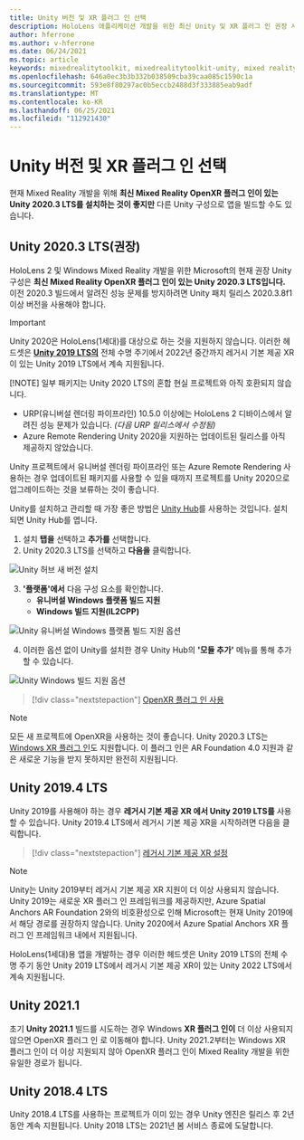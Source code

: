 ```yaml
---
title: Unity 버전 및 XR 플러그 인 선택
description: HoloLens 애플리케이션 개발을 위한 최신 Unity 및 XR 플러그 인 권장 사항을 최신 상태로 유지합니다.
author: hferrone
ms.author: v-hferrone
ms.date: 06/24/2021
ms.topic: article
keywords: mixedrealitytoolkit, mixedrealitytoolkit-unity, mixed reality 헤드셋, windows mixed reality 헤드셋, 가상 현실 헤드셋, unity
ms.openlocfilehash: 646a0ec3b3b332b038509cba39caa085c1590c1a
ms.sourcegitcommit: 593e8f80297ac0b5eccb2488d3f333885eab9adf
ms.translationtype: MT
ms.contentlocale: ko-KR
ms.lasthandoff: 06/25/2021
ms.locfileid: "112921430"
---
```

# <a name="choosing-a-unity-version-and-xr-plugin"></a>Unity 버전 및 XR 플러그 인 선택

현재 Mixed Reality 개발을 위해 **최신 Mixed Reality OpenXR 플러그 인이 있는 Unity 2020.3 LTS를 설치하는 것이 좋지만** 다른 Unity 구성으로 앱을 빌드할 수도 있습니다.

## <a name="unity-20203-lts-recommended"></a>Unity 2020.3 LTS(권장)

HoloLens 2 및 Windows Mixed Reality 개발을 위한 Microsoft의 현재 권장 Unity 구성은 **최신 Mixed Reality OpenXR 플러그 인이 있는 Unity 2020.3 LTS입니다.** 이전 2020.3 빌드에서 알려진 성능 문제를 방지하려면 Unity 패치 릴리스 2020.3.8f1 이상 버전을 사용해야 합니다.

> [!IMPORTANT]
> Unity 2020은 HoloLens(1세대)를 대상으로 하는 것을 지원하지 않습니다. 이러한 헤드셋은 **[Unity 2019 LTS의](#unity-20194-lts)** 전체 수명 주기에서 2022년 중간까지 레거시 기본 제공 XR이 있는 Unity 2019 LTS에서 계속 지원됩니다.
>
> [!NOTE]
> 일부 패키지는 Unity 2020 LTS의 혼합 현실 프로젝트와 아직 호환되지 않습니다.
> 
> * URP(유니버설 렌더링 파이프라인) 10.5.0 이상에는 HoloLens 2 디바이스에서 알려진 성능 문제가 있습니다. _(다음 URP 릴리스에서 수정됨)_
> * Azure Remote Rendering Unity 2020을 지원하는 업데이트된 릴리스를 아직 제공하지 않았습니다.
>
> Unity 프로젝트에서 유니버설 렌더링 파이프라인 또는 Azure Remote Rendering 사용하는 경우 업데이트된 패키지를 사용할 수 있을 때까지 프로젝트를 Unity 2020으로 업그레이드하는 것을 보류하는 것이 좋습니다.

Unity를 설치하고 관리할 때 가장 좋은 방법은 <a href="https://unity3d.com/get-unity/download" target="_blank">Unity Hub</a>를 사용하는 것입니다. 설치되면 Unity Hub를 엽니다.

1. 설치 **탭을** 선택하고 **추가를** 선택합니다.
2. Unity 2020.3 LTS를 선택하고 **다음을** 클릭합니다.

![Unity 허브 새 버전 설치](images/unity-hub-img-01.png)

3. **'플랫폼'에서** 다음 구성 요소를 확인합니다.
    * **유니버설 Windows 플랫폼 빌드 지원**
    * **Windows 빌드 지원(IL2CPP)**

![Unity 유니버설 Windows 플랫폼 빌드 지원 옵션](../images/Unity_Install_Option_UWP.png)

4. 이러한 옵션 없이 Unity를 설치한 경우 Unity Hub의 **'모듈 추가'** 메뉴를 통해 추가할 수 있습니다.

![Unity Windows 빌드 지원 옵션](../images/Unity_Install_Option_UWP2.png)

> [!div class="nextstepaction"]
> [OpenXR 플러그 인 사용](/windows/mixed-reality/develop/unity/xr-project-setup?tabs=openxr)

> [!NOTE]
> 모든 새 프로젝트에 OpenXR을 사용하는 것이 좋습니다. Unity 2020.3 LTS는 [Windows XR 플러그 인](/windows/mixed-reality/develop/unity/xr-project-setup?tabs=windowsxr)도 지원합니다. 이 플러그 인은 AR Foundation 4.0 지원과 같은 새로운 기능을 받지 못하지만 완전히 지원됩니다.

## <a name="unity-20194-lts"></a>Unity 2019.4 LTS

Unity 2019를 사용해야 하는 경우 **레거시 기본 제공 XR 에서 Unity 2019 LTS를** 사용할 수 있습니다. Unity 2019.4 LTS에서 레거시 기본 제공 XR을 시작하려면 다음을 클릭합니다.

> [!div class="nextstepaction"]
> [레거시 기본 제공 XR 설정](/windows/mixed-reality/develop/unity/xr-project-setup?tabs=legacy)

> [!NOTE]
> Unity는 Unity 2019부터 레거시 기본 제공 XR 지원이 더 이상 사용되지 않습니다.  Unity 2019는 새로운 XR 플러그 인 프레임워크를 제공하지만, Azure Spatial Anchors AR Foundation 2와의 비호환성으로 인해 Microsoft는 현재 Unity 2019에서 해당 경로를 권장하지 않습니다.  Unity 2020에서 Azure Spatial Anchors XR 플러그 인 프레임워크 내에서 지원됩니다.

HoloLens(1세대)용 앱을 개발하는 경우 이러한 헤드셋은 Unity 2019 LTS의 전체 수명 주기 동안 Unity 2019 LTS에서 레거시 기본 제공 XR이 있는 Unity 2022 LTS에서 계속 지원됩니다.

## <a name="unity-20211"></a>Unity 2021.1

초기 **Unity 2021.1** 빌드를 시도하는 경우 Windows **XR 플러그 인이** 더 이상 사용되지 않으면 OpenXR 플러그 인 로 이동해야 합니다.  Unity 2021.2부터는 Windows XR 플러그 인이 더 이상 지원되지 않아 OpenXR 플러그 인이 Mixed Reality 개발을 위한 유일한 경로가 됩니다.

## <a name="unity-20184-lts"></a>Unity 2018.4 LTS

Unity 2018.4 LTS를 사용하는 프로젝트가 이미 있는 경우 Unity 엔진은 릴리스 후 2년 동안 계속 지원됩니다.  Unity 2018 LTS는 2021년 봄 서비스 종료에 도달합니다.

